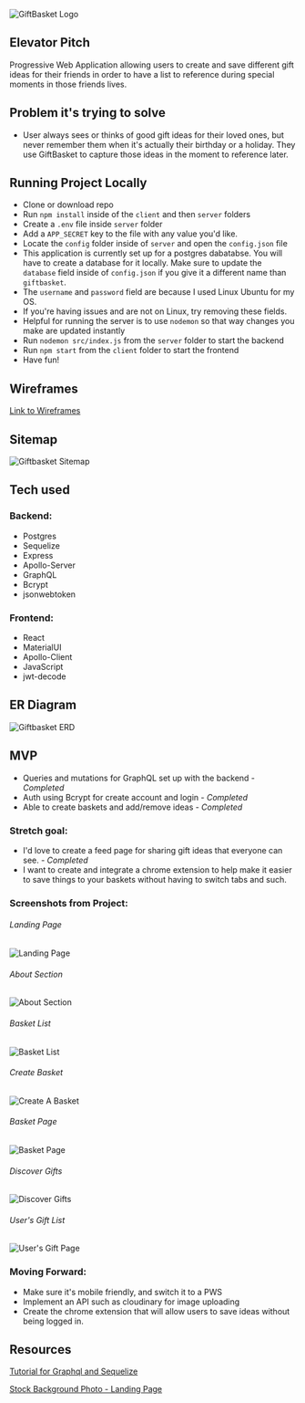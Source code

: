 ![GiftBasket Logo](./readme_imgs/giftbasketLogo.png)


## Elevator Pitch
Progressive Web Application allowing users to create and save different gift ideas for their friends in order to have a list to reference during special moments in those friends lives.

## Problem it's trying to solve
- User always sees or thinks of good gift ideas for their loved ones, but never remember them when it's actually their birthday or a holiday. They use GiftBasket to capture those ideas in the moment to reference later.

## Running Project Locally
- Clone or download repo
- Run `npm install` inside of the `client` and then `server` folders
- Create a `.env` file inside `server` folder
- Add a `APP_SECRET` key to the file with any value you'd like.
- Locate the `config` folder inside of `server` and open the `config.json` file
- This application is currently set up for a postgres dabatabse. You will have to create a database for it locally. Make sure to update the `database` field inside of `config.json` if you give it a different name than `giftbasket`.
- The `username` and `password` field are because I used Linux Ubuntu for my OS. 
- If you're having issues and are not on Linux, try removing these fields.
- Helpful for running the server is to use `nodemon` so that way changes you make are updated instantly
- Run `nodemon src/index.js` from the `server` folder to start the backend
- Run `npm start` from the `client` folder to start the frontend
- Have fun!


## Wireframes
  [Link to Wireframes](https://docs.google.com/document/d/1uI1vH5dAborPAwI2L5a398Vu8ILIg24JS4x4jlzkrrY/edit?usp=sharing)

## Sitemap
![Giftbasket Sitemap](./readme_imgs/GiftbasketSitemap.png)

## Tech used
### Backend:
- Postgres
- Sequelize
- Express
- Apollo-Server
- GraphQL
- Bcrypt
- jsonwebtoken  
### Frontend:
- React
- MaterialUI
- Apollo-Client
- JavaScript
- jwt-decode

## ER Diagram
![Giftbasket ERD](./readme_imgs/GiftbasketERD.png)

## MVP
- Queries and mutations for GraphQL set up with the backend - *Completed* 
- Auth using Bcrypt for create account and login - *Completed*
- Able to create baskets and add/remove ideas - *Completed*

### Stretch goal: 
- I'd love to create a feed page for sharing gift ideas that everyone can see. - *Completed*
- I want to create and integrate a chrome extension to help make it easier to save things to your baskets without having to switch tabs and such.

### Screenshots from Project:
###### Landing Page
![Landing Page](./readme_imgs/giftbasketLandingPage.png)

###### About Section
![About Section](./readme_imgs/giftbasketAbout.png)

###### Basket List
![Basket List](./readme_imgs/giftbasketBasketList.png)

###### Create Basket
![Create A Basket](./readme_imgs/giftbasketCreateBasket.png)

###### Basket Page
![Basket Page](./readme_imgs/giftbasketCompletedBasket.png)

###### Discover Gifts
![Discover Gifts](./readme_imgs/giftbasketDiscover.png)

###### User's Gift List
![User's Gift Page](./readme_imgs/giftbasketUserGifts.png)


### Moving Forward:
- Make sure it's mobile friendly, and switch it to a PWS
- Implement an API such as cloudinary for image uploading
- Create the chrome extension that will allow users to save ideas without being logged in.

## Resources
[Tutorial for Graphql and Sequelize](https://andela.com/insights/using-graphql-and-sequelize/)

[Stock Background Photo - Landing Page](https://www.google.com/url?sa=i&url=https%3A%2F%2Fideas.ted.com%2Fhow-we-turned-our-familys-holiday-gift-exchange-into-a-chance-to-really-connect%2F&psig=AOvVaw0_z4tNV7xP2LU2_-SqWoNu&ust=1586404278178000&source=images&cd=vfe&ved=0CAIQjRxqFwoTCMDD8c321-gCFQAAAAAdAAAAABAH)
